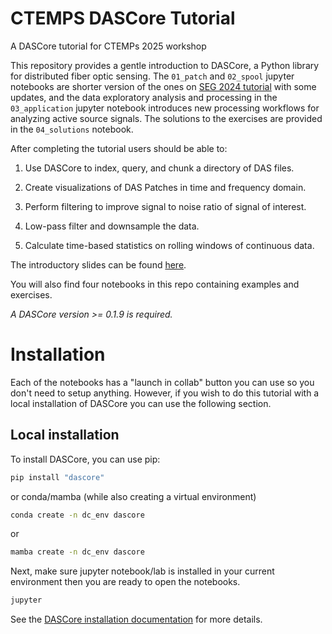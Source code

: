 # CTEMPS DASCore Tutorial

A DASCore tutorial for CTEMPs 2025 workshop 

This repository provides a gentle introduction to DASCore, a Python library for distributed fiber optic sensing. The `01_patch` and `02_spool` jupyter notebooks are shorter version of the ones on [SEG 2024 tutorial](https://github.com/DASDAE/seg_tutorial/) with some updates, and the data exploratory analysis and processing in the `03_application` jupyter notebook introduces new processing workflows for analyzing active source signals. The solutions to the exercises are provided in the `04_solutions` notebook.

After completing the tutorial users should be able to:

1. Use DASCore to index, query, and chunk a directory of DAS files.

2. Create visualizations of DAS Patches in time and frequency domain.
   
3. Perform filtering to improve signal to noise ratio of signal of interest.
 
4. Low-pass filter and downsample the data.

5. Calculate time-based statistics on rolling windows of continuous data.

The introductory slides can be found [here](https://dasdae.github.io/presentations/ctepms_2025/ctemps_2025.html).

You will also find four notebooks in this repo containing examples and exercises.

*A DASCore version >= 0.1.9 is required.*

# Installation

Each of the notebooks has a "launch in collab" button you can use so you don't need to setup anything. However, if you wish to do this tutorial with a local installation of DASCore you can use the following section. 

## Local installation

To install DASCore, you can use pip:

```bash
pip install "dascore"
```

or conda/mamba (while also creating a virtual environment)

```bash
conda create -n dc_env dascore
```

or

```bash
mamba create -n dc_env dascore
```

Next, make sure jupyter notebook/lab is installed in your current environment then you are ready to open the notebooks.

```bash
jupyter
```

See the [DASCore installation documentation](https://dascore.org/#installation) for more details.

